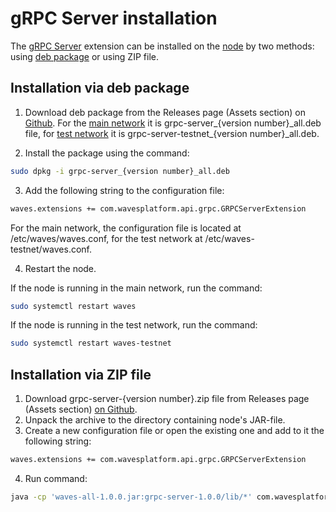 # gRPC Server installation

The [gRPC Server](/en/waves-node/extensions/grpc-server) extension can be installed on the [node](/en/blockchain/node) by two methods: using [deb package](https://en.wikipedia.org/wiki/Deb_%28file_format%29) or using ZIP file.

## Installation via deb package

1. Download deb package from the Releases page (Assets section) on [Github](https://github.com/wavesplatform/Waves/releases). For the [main network](/en/blockchain/blockchain-network/main-network) it is grpc-server\_{version number}\_all.deb file, for [test network](/en/blockchain/blockchain-network/test-network) it is grpc-server-testnet\_{version number}\_all.deb.

2. Install the package using the command:

``` bash
sudo dpkg -i grpc-server_{version number}_all.deb
```

3. Add the following string to the configuration file:

``` bash
waves.extensions += com.wavesplatform.api.grpc.GRPCServerExtension
```

For the main network, the configuration file is located at /etc/waves/waves.conf, for the test network at /etc/waves-testnet/waves.conf.

4. Restart the node.

If the node is running in the main network, run the command:

``` bash
sudo systemctl restart waves
```

If the node is running in the test network, run the command:

``` bash
sudo systemctl restart waves-testnet
```

## Installation via ZIP file

1. Download grpc-server-{version number}.zip file from Releases page (Assets section) [on Github](https://github.com/wavesplatform/Waves/releases).
2. Unpack the archive to the directory containing node's JAR-file.
3. Create a new configuration file or open the existing one and add to it the following string:

``` bash
waves.extensions += com.wavesplatform.api.grpc.GRPCServerExtension
```

4. Run command:

``` bash
java -cp 'waves-all-1.0.0.jar:grpc-server-1.0.0/lib/*' com.wavesplatform.Application {configuration file name}.conf
```
